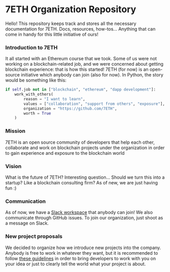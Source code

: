 # 7ETH Organization Repository

Hello! This repository keeps track and stores all the necessary documentation for 7ETH. Docs, resources, how-tos... Anything that can come in handy for this little initiative of ours!

### Introduction to 7ETH
It all started with an Ethereum course that we took. Some of us were not working on a blockchain-related job, and we were concerned about getting blockchain experience: that is how this started! 7ETH (for now) is an open-source initiative which anybody can join (also for now). In Python, the story would be something like this:
```python
if self.job not in ["blockchain", "ethereum", "dapp development"]:
	work_with_others(
		reason = "I want to learn",
		values = ["collaboration", "support from others", "exposure"],
		organization = "https://github.com/7ETH",
		worth = True
	)
```

### Mission
7ETH is an open source community of developers that help each other, collaborate and work on blockchain projects under the organization in order to gain experience and exposure to the blockchain world

### Vision
What is the future of 7ETH? Interesting question... Should we turn this into a startup? Like a blockchain consulting firm?
As of new, we are just having fun :)

### Communication
As of now, we have a [Slack workspace](https://join.slack.com/t/7eth/shared_invite/enQtNDU4MDE1NTExMDcyLTg4OTIxOGM5MzQ0ODY5YWFiNmQ2NTRkNzgyNDU3NjBkZDVjNDI3OTg0NTM4Y2FhZDg2ZDk3ZGI0NDBiNzE3OGQ) that anybody can join!
We also communicate through GitHub issues. To join our organization, just shoot as a message on Slack.

### New project proposals
We decided to organize how we introduce new projects into the company. Anybody is free to work in whatever they want, but it is recommended to follow [these guidelines]() in order to bring developers to work with you on your idea or just to clearly tell the world what your project is about.